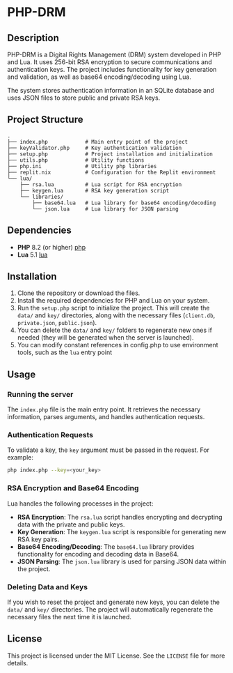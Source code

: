 # PHP-DRM

## Description

PHP-DRM is a Digital Rights Management (DRM) system developed in PHP and Lua. It uses 256-bit RSA encryption to secure communications and authentication keys. The project includes functionality for key generation and validation, as well as base64 encoding/decoding using Lua.

The system stores authentication information in an SQLite database and uses JSON files to store public and private RSA keys.

## Project Structure

```
.
├── index.php            # Main entry point of the project
├── keyValidator.php     # Key authentication validation
├── setup.php            # Project installation and initialization
├── utils.php            # Utility functions
├── php.ini              # Utility php libraries
├── replit.nix           # Configuration for the Replit environment
└── lua/
    ├── rsa.lua          # Lua script for RSA encryption
    ├── keygen.lua       # RSA key generation script
    └── libraries/
        ├── base64.lua   # Lua library for base64 encoding/decoding
        └── json.lua     # Lua library for JSON parsing
```

## Dependencies

- **PHP** 8.2 (or higher) [php](https://www.php.net/releases/8.2/en.php)
- **Lua** 5.1 [lua](https://www.lua.org/source/5.1/)

## Installation

1. Clone the repository or download the files.
2. Install the required dependencies for PHP and Lua on your system.
3. Run the `setup.php` script to initialize the project. This will create the `data/` and `key/` directories, along with the necessary files (`client.db`, `private.json`, `public.json`).
4. You can delete the `data/` and `key/` folders to regenerate new ones if needed (they will be generated when the server is launched).
5. You can modify constant references in config.php to use environment tools, such as the `lua` entry point

## Usage

### Running the server

The `index.php` file is the main entry point. It retrieves the necessary information, parses arguments, and handles authentication requests.

### Authentication Requests

To validate a key, the `key` argument must be passed in the request. For example:

```bash
php index.php --key=<your_key>
```

### RSA Encryption and Base64 Encoding

Lua handles the following processes in the project:

- **RSA Encryption**: The `rsa.lua` script handles encrypting and decrypting data with the private and public keys.
- **Key Generation**: The `keygen.lua` script is responsible for generating new RSA key pairs.
- **Base64 Encoding/Decoding**: The `base64.lua` library provides functionality for encoding and decoding data in Base64.
- **JSON Parsing**: The `json.lua` library is used for parsing JSON data within the project.

### Deleting Data and Keys

If you wish to reset the project and generate new keys, you can delete the `data/` and `key/` directories. The project will automatically regenerate the necessary files the next time it is launched.

## License

This project is licensed under the MIT License. See the `LICENSE` file for more details.